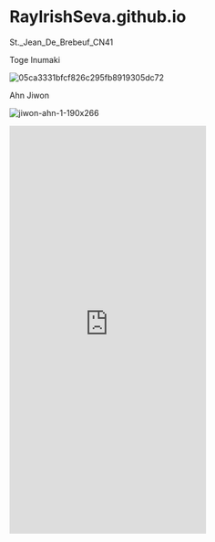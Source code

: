 # RayIrishSeva.github.io
St._Jean_De_Brebeuf_CN41

Toge Inumaki

![05ca3331bfcf826c295fb8919305dc72](https://user-images.githubusercontent.com/122419271/212206926-bacab337-c4af-48a1-8519-36a991699aee.jpg)

Ahn Jiwon

![jiwon-ahn-1-190x266](https://user-images.githubusercontent.com/122419271/212208008-8ce048da-8bdd-4645-bc9b-499b30ee98b2.jpg)

<iframe src="https://assets.pinterest.com/ext/embed.html?id=582934745539277068" height="714" width="345" frameborder="0" scrolling="no" ></iframe>
